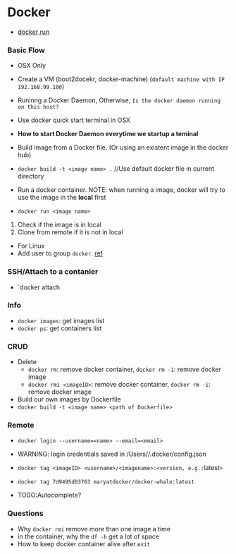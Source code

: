 # Docker
* [docker run](docker-run.md)


### Basic Flow
* OSX Only
 * Create a VM (boot2docekr, docker-machine) (`default machine with IP 192.168.99.100`)

* Runinng a Docker Daemon, Otherwise, `Is the docker daemon running on this host?`
 * Use docker quick start terminal in OSX
 * **How to start Docker Daemon everytime we startup a teminal**

* Build image from a Docker file. (Or using an existent image in the docker hub)
 * `docker build -t <image name> .` //Use default docker file in current directory

* Run a docker container. NOTE: when running a image, docker will try to use the image in the **local** first
 * `docker run <image name>`
  1. Check if the image is in local
  1. Clone from remote if it is not in local

* For Linux
 * Add user to group `docker`. [ref](http://stackoverflow.com/questions/33562109/docker-command-cant-connect-to-docker-daemon)


### SSH/Attach to a contanier
* `docker attach <CONTAINER>


### Info
* `docker images`: get images list
* `docker ps`: get  containers list

### CRUD
* Delete
  * `docker rm`: remove docker container, `docker rm -i`: remove docker image
  * `docker rmi <imageID>`: remove docker container, `docker rm -i`: remove docker image
* Build our own images by Dockerfile
 * `docker build -t <image name> <path of Dockerfile>`

### Remote
* `docker login --username=<name> --email=<email>`
 * WARNING: login credentials saved in /Users/<user>/.docker/config.json

* `docker tag <imageID> <username>/<imagename>:<version, e.g.:`latest`>`
 * `docker tag 7d9495d03763 maryatdocker/docker-whale:latest`
  * TODO:Autocomplete?

### Questions
* Why `docker rmi` remove more than one image a time
* in the container, why the `df -h` get a lot of space
* How to keep docker container alive after `exit`
